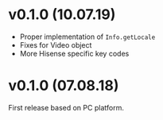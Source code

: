 # v0.1.0 (10.07.19)

* Proper implementation of `Info.getLocale`
* Fixes for Video object
* More Hisense specific key codes

# v0.1.0 (07.08.18)

First release based on PC platform.
